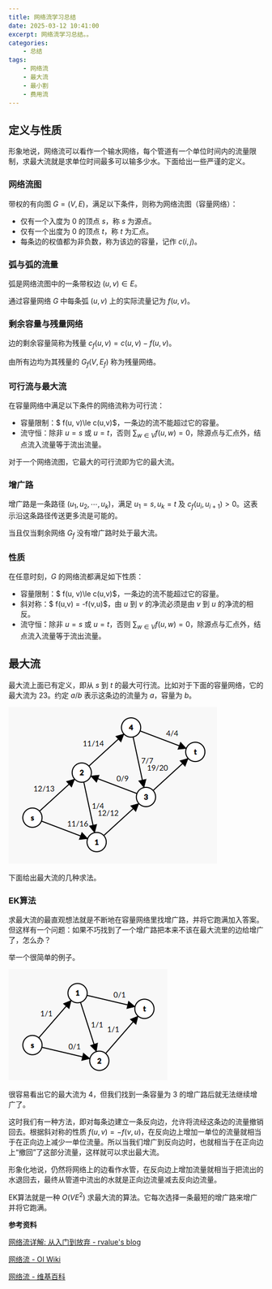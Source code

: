 ```yaml
---
title: 网络流学习总结
date: 2025-03-12 10:41:00
excerpt: 网络流学习总结。。
categories: 
	- 总结
tags:
	- 网络流
    - 最大流
    - 最小割
    - 费用流
---
```


## 定义与性质
形象地说，网络流可以看作一个输水网络，每个管道有一个单位时间内的流量限制，求最大流就是求单位时间最多可以输多少水。下面给出一些严谨的定义。
### 网络流图
带权的有向图 $G=(V,E)$，满足以下条件，则称为网络流图（容量网络）：
- 仅有一个入度为 $0$ 的顶点 $s$，称 $s$ 为源点。
- 仅有一个出度为 $0$ 的顶点 $t$，称 $t$ 为汇点。
- 每条边的权值都为非负数，称为该边的容量，记作 $c(i,j)$。

### 弧与弧的流量
弧是网络流图中的一条带权边 $(u,v)∈E$。

通过容量网络 $G$ 中每条弧 $(u,v)$ 上的实际流量记为 $f(u,v)$。

### 剩余容量与残量网络
边的剩余容量简称为残量 $c_f(u,v)=c(u,v)-f(u,v)$。

由所有边均为其残量的 $G_f(V,E_{f})$ 称为残量网络。

### 可行流与最大流
在容量网络中满足以下条件的网络流称为可行流：
- 容量限制：$ f(u, v)\le c(u,v)$，一条边的流不能超过它的容量。
- 流守恒：除非 $u = s$ 或 $u = t$，否则 $\sum_{w \in V} f(u, w) = 0$，除源点与汇点外，结点流入流量等于流出流量。

对于一个网络流图，它最大的可行流即为它的最大流。

### 增广路
增广路是一条路径 $(u_1,u_2,\cdots ,u_k)$，满足 $u_1=s,u_k=t$ 及 $c_f(u_i,u_{i+1})>0$。这表示沿这条路径传送更多流是可能的。

当且仅当剩余网络 $G_f$ 没有增广路时处于最大流。

### 性质
在任意时刻，$G$ 的网络流都满足如下性质：
- 容量限制：$ f(u, v)\le c(u,v)$，一条边的流不能超过它的容量。
- 斜对称：$ f(u,v) = -f(v,u)$，由 $u$ 到 $v$ 的净流必须是由 $v$ 到 $u$ 的净流的相反。
- 流守恒：除非 $u = s$ 或 $u = t$，否则 $\sum_{w \in V} f(u, w) = 0$，除源点与汇点外，结点流入流量等于流出流量。

## 最大流
最大流上面已有定义，即从 $s$ 到 $t$ 的最大可行流。比如对于下面的容量网络，它的最大流为 $23$。约定 $a/b$ 表示这条边的流量为 $a$，容量为 $b$。

![](/source/img/network-flow-summary/p1.png)

下面给出最大流的几种求法。
### EK算法
求最大流的最直观想法就是不断地在容量网络里找增广路，并将它跑满加入答案。但这样有一个问题：如果不巧找到了一个增广路把本来不该在最大流里的边给增广了，怎么办？

举一个很简单的例子。

![](/source/img/network-flow-summary/p2.png)

很容易看出它的最大流为 $4$，但我们找到一条容量为 $3$ 的增广路后就无法继续增广了。

这时我们有一种方法，即对每条边建立一条反向边，允许将流经这条边的流量撤销回去。根据斜对称的性质 $f(u,v)=-f(v,u)$，在反向边上增加一单位的流量就相当于在正向边上减少一单位流量。所以当我们增广到反向边时，也就相当于在正向边上“撤回”了这部分流量，这样就可以求出最大流。

形象化地说，仍然将网络上的边看作水管，在反向边上增加流量就相当于把流出的水退回去，最终从管道中流出的水就是正向边流量减去反向边流量。

EK算法就是一种 $O(VE^2)$ 求最大流的算法。它每次选择一条最短的增广路来增广并将它跑满。

**参考资料**

[网络流详解: 从入门到放弃 - rvalue's blog](https://blog.rvalue.moe/10650849/)

[网络流 - OI Wiki](https://oiwiki.org/graph/flow/max-flow/)

[网络流 - 维基百科](https://zh.wikipedia.org/wiki/%E7%BD%91%E7%BB%9C%E6%B5%81)